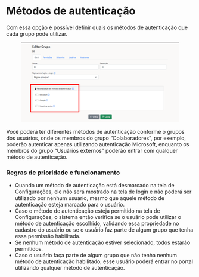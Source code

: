 # Métodos de autenticação

Com essa opção é possível definir quais os métodos de autenticação que cada grupo pode utilizar.

<figure><img src="../../.gitbook/assets/image (1) (1) (1) (1) (1) (1) (1) (1).png" alt=""><figcaption></figcaption></figure>

Você  poderá ter diferentes métodos de autenticação conforme o grupos dos usuários, onde os membros do grupo “Colaboradores”, por exemplo, poderão autenticar apenas utilizando autenticação Microsoft, enquanto os membros do grupo “Usuários externos” poderão entrar com qualquer método de autenticação.



### Regras de prioridade e funcionamento

* Quando um método de autenticação está desmarcado na tela de Configurações, ele não será mostrado na tela de login e não poderá ser utilizado por nenhum usuário, mesmo que aquele método de autenticação esteja marcado para o usuário.
* Caso o método de autenticação esteja permitido na tela de Configurações, o sistema então verifica se o usuário pode utilizar o método de autenticação escolhido, validando essa propriedade no cadastro do usuário ou se o usuário faz parte de algum grupo que tenha essa permissão habilitada.
* Se nenhum método de autenticação estiver selecionado, todos estarão permitidos.
* Caso o usuário faça parte de algum grupo que não tenha nenhum método de autenticação habilitado, esse usuário poderá entrar no portal utilizando qualquer método de autenticação.

